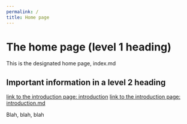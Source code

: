 ```yaml
---
permalink: /
title: Home page
---
```


# The home page (level 1 heading)

This is the designated home page, index.md

## Important information in a level 2 heading

[link to the introduction page: introduction](introduction)
[link to the introduction page: introduction.md](introduction.md)

Blah, blah, blah
